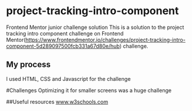 # project-tracking-intro-component
Frontend Mentor junior challenge solution
This is a solution to the project tracking intro component challenge on Frontend Mentor(https://www.frontendmentor.io/challenges/project-tracking-intro-component-5d289097500fcb331a67d80e/hub) challenge.

## My process
I used HTML, CSS and Javascript for the challenge

#Challenges
Optimizing it for smaller screens was a huge challenge

##Useful resources
www.w3schools.com
